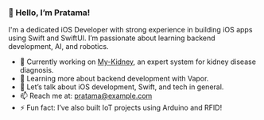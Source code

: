 ### 👋 Hello, I’m Pratama!

I'm a dedicated iOS Developer with strong experience in building iOS apps using Swift and SwiftUI. I’m passionate about learning backend development, AI, and robotics.

- 🔭 Currently working on [My-Kidney](https://github.com/pratama6624/My-Kidney), an expert system for kidney disease diagnosis.
- 🌱 Learning more about backend development with Vapor.
- 💬 Let’s talk about iOS development, Swift, and tech in general.
- 📫 Reach me at: pratama@example.com
- ⚡ Fun fact: I’ve also built IoT projects using Arduino and RFID!
